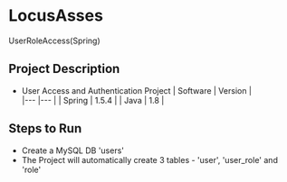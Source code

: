 # LocusAsses
UserRoleAccess(Spring)

## Project Description
- User Access and Authentication Project
| Software  | Version  |   
|---        |---       |
| Spring    |  1.5.4   |
| Java      |  1.8     |

## Steps to Run
- Create a MySQL DB 'users'
- The Project will automatically create 3 tables - 'user', 'user_role' and 'role'
